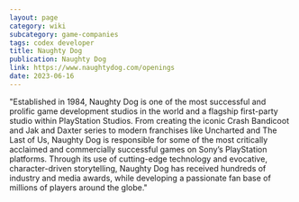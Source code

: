 ```yaml
---
layout: page
category: wiki
subcategory: game-companies
tags: codex developer
title: Naughty Dog
publication: Naughty Dog
link: https://www.naughtydog.com/openings
date: 2023-06-16
---
```


"Established in 1984, Naughty Dog is one of the most successful and prolific game development studios in the world and a flagship first-party studio within PlayStation Studios. From creating the iconic Crash Bandicoot and Jak and Daxter series to modern franchises like Uncharted and The Last of Us, Naughty Dog is responsible for some of the most critically acclaimed and commercially successful games on Sony’s PlayStation platforms. Through its use of cutting-edge technology and evocative, character-driven storytelling, Naughty Dog has received hundreds of industry and media awards, while developing a passionate fan base of millions of players around the globe."
